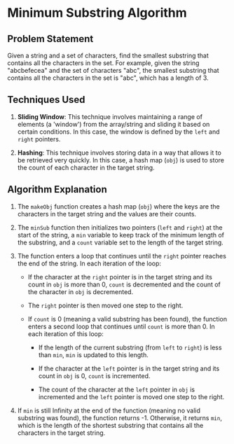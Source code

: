 # Minimum Substring Algorithm

## Problem Statement

Given a string and a set of characters, find the smallest substring that contains all the characters in the set. For example, given the string "abcbefecea" and the set of characters "abc", the smallest substring that contains all the characters in the set is "abc", which has a length of 3.

## Techniques Used

1. **Sliding Window**: This technique involves maintaining a range of elements (a 'window') from the array/string and sliding it based on certain conditions. In this case, the window is defined by the `left` and `right` pointers.

2. **Hashing**: This technique involves storing data in a way that allows it to be retrieved very quickly. In this case, a hash map (`obj`) is used to store the count of each character in the target string.

## Algorithm Explanation

1. The `makeObj` function creates a hash map (`obj`) where the keys are the characters in the target string and the values are their counts.

2. The `minSub` function then initializes two pointers (`left` and `right`) at the start of the string, a `min` variable to keep track of the minimum length of the substring, and a `count` variable set to the length of the target string.

3. The function enters a loop that continues until the `right` pointer reaches the end of the string. In each iteration of the loop:

   - If the character at the `right` pointer is in the target string and its count in `obj` is more than 0, `count` is decremented and the count of the character in `obj` is decremented.

   - The `right` pointer is then moved one step to the right.

   - If `count` is 0 (meaning a valid substring has been found), the function enters a second loop that continues until `count` is more than 0. In each iteration of this loop:

     - If the length of the current substring (from `left` to `right`) is less than `min`, `min` is updated to this length.

     - If the character at the `left` pointer is in the target string and its count in `obj` is 0, `count` is incremented.

     - The count of the character at the `left` pointer in `obj` is incremented and the `left` pointer is moved one step to the right.

4. If `min` is still Infinity at the end of the function (meaning no valid substring was found), the function returns -1. Otherwise, it returns `min`, which is the length of the shortest substring that contains all the characters in the target string.